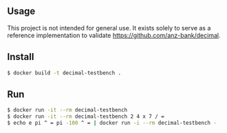 ## Usage

This project is not intended for general use. It exists solely to serve as a
reference implementation to validate https://github.com/anz-bank/decimal.

## Install

```bash
$ docker build -t decimal-testbench .
```

## Run

```bash
$ docker run -it --rm decimal-testbench
$ docker run -it --rm decimal-testbench 2 4 x 7 / =
$ echo e pi ^ = pi -100 ^ = | docker run -i --rm decimal-testbench -
```
